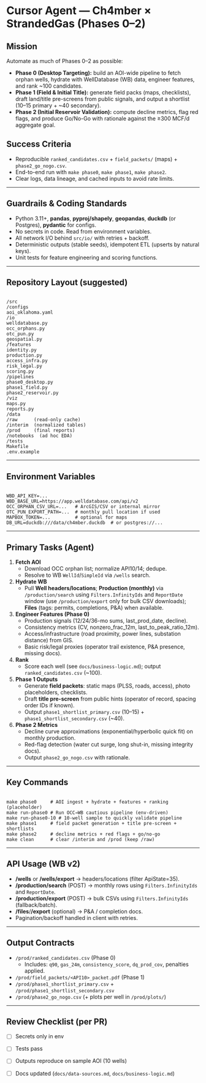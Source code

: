 # Cursor Agent — Ch4mber × StrandedGas (Phases 0–2)

## Mission
Automate as much of Phases 0–2 as possible:
- **Phase 0 (Desktop Targeting):** build an AOI-wide pipeline to fetch orphan wells, hydrate with WellDatabase (WB) data, engineer features, and rank ~100 candidates.
- **Phase 1 (Field & Initial Title):** generate field packs (maps, checklists), draft land/title pre-screens from public signals, and output a shortlist (10–15 primary + ~40 secondary).
- **Phase 2 (Initial Reservoir Validation):** compute decline metrics, flag red flags, and produce Go/No-Go with rationale against the ≥300 MCF/d aggregate goal.

## Success Criteria
- Reproducible `ranked_candidates.csv` + `field_packets/` (maps) + `phase2_go_nogo.csv`.
- End-to-end run with `make phase0`, `make phase1`, `make phase2`.
- Clear logs, data lineage, and cached inputs to avoid rate limits.

---

## Guardrails & Coding Standards
- Python 3.11+, **pandas**, **pyproj/shapely**, **geopandas**, **duckdb** (or Postgres), **pydantic** for configs.
- No secrets in code. Read from environment variables.
- All network I/O behind `src/io/` with retries + backoff.
- Deterministic outputs (stable seeds), idempotent ETL (upserts by natural keys).
- Unit tests for feature engineering and scoring functions.

---

## Repository Layout (suggested)
```

/src
/configs
aoi_oklahoma.yaml
/io
welldatabase.py
occ_orphans.py
otc_pun.py
geospatial.py
/features
identity.py
production.py
access_infra.py
risk_legal.py
scoring.py
/pipelines
phase0_desktop.py
phase1_field.py
phase2_reservoir.py
/viz
maps.py
reports.py
/data
/raw      (read-only cache)
/interim  (normalized tables)
/prod     (final reports)
/notebooks  (ad hoc EDA)
/tests
Makefile
.env.example

```

---

## Environment Variables
```

WBD_API_KEY=...
WBD_BASE_URL=https://app.welldatabase.com/api/v2
OCC_ORPHAN_CSV_URL=...   # ArcGIS/CSV or internal mirror
OTC_PUN_EXPORT_PATH=...  # monthly pull location if used
MAPBOX_TOKEN=...         # optional for maps
DB_URL=duckdb:///data/ch4mber.duckdb  # or postgres://...

```

---

## Primary Tasks (Agent)
1. **Fetch AOI**
   - Download OCC orphan list; normalize API10/14; dedupe.
   - Resolve to WB `WellId`/`SimpleId` via `/wells` search.
2. **Hydrate WB**
   - Pull **Well headers/locations**; **Production (monthly)** via `/production/search` using `Filters.InfinityIds` and `ReportDate` window (use `/production/export` only for bulk CSV downloads); **Files** (tags: permits, completions, P&A) when available.
3. **Engineer Features (Phase 0)**
   - Production signals (12/24/36-mo sums, last_prod_date, decline).
   - Consistency metrics (CV, nonzero_frac_12m, last_to_peak_ratio_12m).
   - Access/infrastructure (road proximity, power lines, substation distance) from GIS.
   - Basic risk/legal proxies (operator trail existence, P&A presence, missing docs).
4. **Rank**
   - Score each well (see `docs/business-logic.md`); output `ranked_candidates.csv` (~100).
5. **Phase 1 Outputs**
   - Generate **field packets**: static maps (PLSS, roads, access), photo placeholders, checklists.
   - Draft **title pre-screen** from public hints (operator of record, spacing order IDs if known).
   - Output `phase1_shortlist_primary.csv` (10–15) + `phase1_shortlist_secondary.csv` (~40).
6. **Phase 2 Metrics**
   - Decline curve approximations (exponential/hyperbolic quick fit) on monthly production.
   - Red-flag detection (water cut surge, long shut-in, missing integrity docs).
   - Output `phase2_go_nogo.csv` with rationale.

---

## Key Commands
```

make phase0     # AOI ingest + hydrate + features + ranking (placeholder)
make run-phase0 # Run OCC→WB cautious pipeline (env-driven)
make run-phase0-10 # 10-well sample to quickly validate pipeline
make phase1     # field packet generation + title pre-screen + shortlists
make phase2     # decline metrics + red flags + go/no-go
make clean      # clear /interim and /prod (keep /raw)

```

---

## API Usage (WB v2)
- **/wells** or **/wells/export** → headers/locations (filter ApiState=35).
- **/production/search** (POST) → monthly rows using `Filters.InfinityIds` and `ReportDate`.
- **/production/export** (POST) → bulk CSVs using `Filters.InfinityIds` (fallback/batch).
- **/files**/**/export** (optional) → P&A / completion docs.
- Pagination/backoff handled in client with retries.

---

## Output Contracts
- `/prod/ranked_candidates.csv` (Phase 0)
  - Includes: `q90`, `gas_24m`, `consistency_score`, `dq_prod_cov`, penalties applied.
- `/prod/field_packets/<API10>_packet.pdf` (Phase 1)
- `/prod/phase1_shortlist_primary.csv` + `/prod/phase1_shortlist_secondary.csv`
- `/prod/phase2_go_nogo.csv` (+ plots per well in `/prod/plots/`)

---

## Review Checklist (per PR)
- [ ] Secrets only in env
- [ ] Tests pass
- [ ] Outputs reproduce on sample AOI (10 wells)
- [ ] Docs updated (`docs/data-sources.md`, `docs/business-logic.md`)


